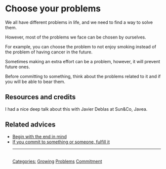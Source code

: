 # Choose your problems

We all have different problems in life, and we need to find a way to solve them.

However, most of the problems we face can be chosen by ourselves.

For example, you can choose the problem to not enjoy smoking instead of the problem of having cancer in the future.

Sometimes making an extra effort can be a problem, however, it will prevent future ones.

Before committing to something, think about the problems related to it and if you will be able to bear them.

## Resources and credits

I had a nice deep talk about this with Javier Deblas at Sun&Co, Javea.

## Related advices

- [Begin with the end in mind](../Begin%20with%20the%20end%20in%20mind/index.md)
- [If you commit to something or someone, fulfill it](../If%20you%20commit%20to%20something%20or%20someone,%20fulfill%20it/index.md)<hr/><br/>[Categories:](../Categories/index.md) [Growing](../Categories/Growing.md) [Problems](../Categories/Problems.md) [Commitment](../Categories/Commitment.md)